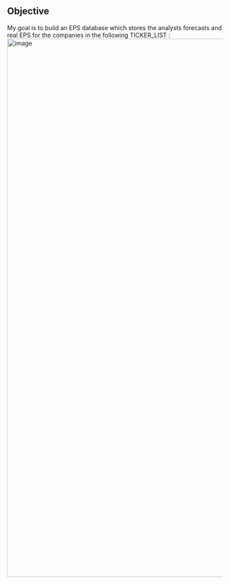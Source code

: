 ## Objective
My goal is to build an EPS database which stores the analysts forecasts and real EPS for the companies in the following TICKER_LIST :
<img width="1258" alt="image" src="https://github.com/TiffanyWilkins/Data-Management-for-Analytics-Project/assets/54362628/f45a1562-73d5-4d64-8157-4791a16d470a">




